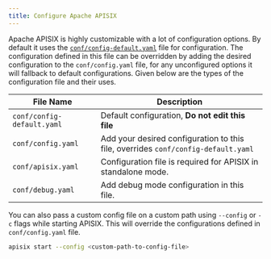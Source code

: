 ```yaml
---
title: Configure Apache APISIX
---
```


<!--
#
# Licensed to the Apache Software Foundation (ASF) under one or more
# contributor license agreements.  See the NOTICE file distributed with
# this work for additional information regarding copyright ownership.
# The ASF licenses this file to You under the Apache License, Version 2.0
# (the "License"); you may not use this file except in compliance with
# the License.  You may obtain a copy of the License at
#
#     http://www.apache.org/licenses/LICENSE-2.0
#
# Unless required by applicable law or agreed to in writing, software
# distributed under the License is distributed on an "AS IS" BASIS,
# WITHOUT WARRANTIES OR CONDITIONS OF ANY KIND, either express or implied.
# See the License for the specific language governing permissions and
# limitations under the License.
#
-->

Apache APISIX is highly customizable with a lot of configuration options. By default it uses the [`conf/config-default.yaml`](https://github.com/apache/apisix/blob/master/conf/config-default.yaml) file for configuration. The configuration defined in this file can be overridden by adding the desired configuration to the `conf/config.yaml` file, for any unconfigured options it will fallback to default configurations. Given below are the types of the configuration file and their uses.

| File Name                  | Description                                                                       |
| -------------------------- | --------------------------------------------------------------------------------- |
| `conf/config-default.yaml` | Default configuration, **Do not edit this file**                                  |
| `conf/config.yaml`         | Add your desired configuration to this file, overrides `conf/config-default.yaml` |
| `conf/apisix.yaml`         | Configuration file is required for APISIX in standalone mode. |
| `conf/debug.yaml`          | Add debug mode configuration in this file. |

You can also pass a custom config file on a custom path using `--config` or `-c` flags while starting APISIX. This will override the configurations defined in `conf/config.yaml` file.

```bash
apisix start --config <custom-path-to-config-file>
```
